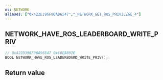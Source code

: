 ```yaml
---
ns: NETWORK
aliases: ["0x422D396F80A96547","_NETWORK_GET_ROS_PRIVILEGE_4"]
---
```

## NETWORK_HAVE_ROS_LEADERBOARD_WRITE_PRIV

```c
// 0x422D396F80A96547 0xC6EA802E
BOOL NETWORK_HAVE_ROS_LEADERBOARD_WRITE_PRIV();
```

## Return value
